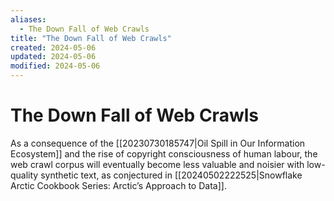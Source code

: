 ```yaml
---
aliases:
  - The Down Fall of Web Crawls
title: "The Down Fall of Web Crawls"
created: 2024-05-06
updated: 2024-05-06
modified: 2024-05-06
---
```


# The Down Fall of Web Crawls

As a consequence of the [[20230730185747|Oil Spill in Our Information Ecosystem]] and the rise of copyright consciousness of human labour, the web crawl corpus will eventually become less valuable and noisier with low-quality synthetic text, as conjectured in [[20240502222525|Snowflake Arctic Cookbook Series: Arctic’s Approach to Data]].